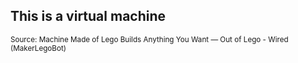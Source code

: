 ## This is a virtual machine

<div class="image-slide"></div>

<small>Source: Machine Made of Lego Builds Anything You Want — Out of Lego - Wired (MakerLegoBot)</small>
